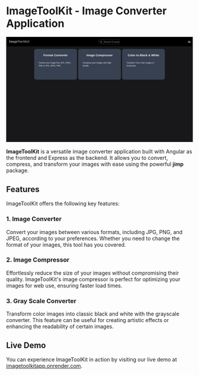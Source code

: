 # ImageToolKit - Image Converter Application

![ImageToolKit Logo](/image/image.png)

**ImageToolKit** is a versatile image converter application built with Angular as the frontend and Express as the backend. It allows you to convert, compress, and transform your images with ease using the powerful **jimp** package.

## Features

ImageToolKit offers the following key features:

### 1. Image Converter
Convert your images between various formats, including JPG, PNG, and JPEG, according to your preferences. Whether you need to change the format of your images, this tool has you covered.

### 2. Image Compressor
Effortlessly reduce the size of your images without compromising their quality. ImageToolKit's image compressor is perfect for optimizing your images for web use, ensuring faster load times.

### 3. Gray Scale Converter
Transform color images into classic black and white with the grayscale converter. This feature can be useful for creating artistic effects or enhancing the readability of certain images.

## Live Demo

You can experience ImageToolKit in action by visiting our live demo at [imagetoolkitapp.onrender.com](https://imagetoolkitapp.onrender.com).
